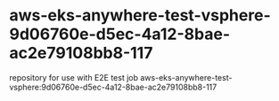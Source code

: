 # aws-eks-anywhere-test-vsphere-9d06760e-d5ec-4a12-8bae-ac2e79108bb8-117
repository for use with E2E test job aws-eks-anywhere-test-vsphere:9d06760e-d5ec-4a12-8bae-ac2e79108bb8-117
